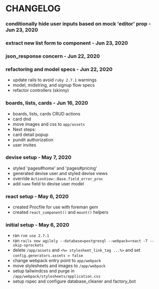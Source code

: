 # CHANGELOG

### conditionally hide user inputs based on mock 'editor' prop - Jun 23, 2020

### extract new list form to component - Jun 23, 2020

### json_response concern - Jun 22, 2020

### refactoring and model specs - Jun 22, 2020

- update rails to avoid `ruby 2.7.1` warnings
- model, midstring, and signup flow specs
- refactor controllers (skinny)

### boards, lists, cards - Jun 16, 2020

- boards, lists, cards CRUD actions
- card dnd
- move images and css to `app/assets`
- Next steps: 
 - card detail popup
 - pundit authorization
 - user invites

### devise setup - May 7, 2020

- styled 'pages#home' and 'pages#pricing'
- generated devise user and styled devise views
- override `ActionView::Base.field_error_proc`
- add `name` field to devise user model

### react setup - May 6, 2020

- created Procfile for use with foreman gem
- created `react_component()` and `mount()` helpers

### initial setup - May 6, 2020

- ran `rvm use 2.7.1`
- ran `rails new agilely --database=postgresql --webpack=react -T --skip-sprockets`
- delete `/app/assets` and `<%= stylesheet_link_tag ...%>` and set `config.generators.assets = false`
- change webpack entry point to `app/webpack`
- move stylesheets and images to `/app/webpack`
- setup tailwindcss and purge in `/app/webpack/stylesheets/application.css`
- setup rspec and configure database_cleaner and factory_bot
